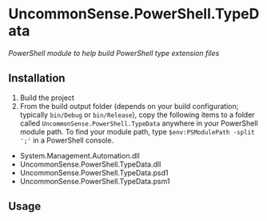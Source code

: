 # UncommonSense.PowerShell.TypeData
*PowerShell module to help build PowerShell type extension files*

## Installation
1. Build the project 
1. From the build output folder (depends on your build configuration; typically `bin/Debug` or  `bin/Release`), copy the following items to a folder called `UncommonSense.PowerShell.TypeData` anywhere in your PowerShell module path. To find your module path, type `$env:PSModulePath -split ';'` in a PowerShell console.
  - System.Management.Automation.dll
  - UncommonSense.PowerShell.TypeData.dll
  - UncommonSense.PowerShell.TypeData.psd1
  - UncommonSense.PowerShell.TypeData.psm1
  
## Usage
